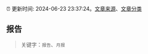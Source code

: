 :alarm_clock: 更新时间: 2024-06-23 23:37:24。[文章来源](/README.md)、[文章分类](/TAGS.md)

## 报告


> 关键字：`报告`、`月报`



